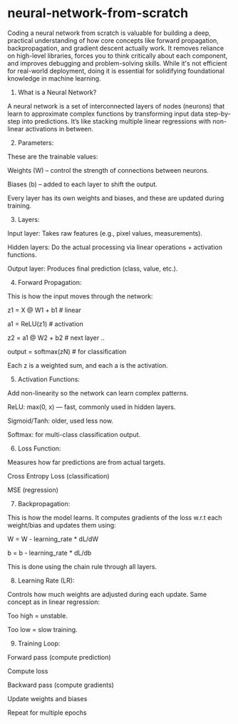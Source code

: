 # neural-network-from-scratch

Coding a neural network from scratch is valuable for building a deep, practical understanding of how core concepts like forward propagation, backpropagation, and gradient descent actually work. It removes reliance on high-level libraries, forces you to think critically about each component, and improves debugging and problem-solving skills. While it's not efficient for real-world deployment, doing it is essential for solidifying foundational knowledge in machine learning.


1. What is a Neural Network?

A neural network is a set of interconnected layers of nodes (neurons) that learn to approximate complex functions by transforming input data step-by-step into predictions. It’s like stacking multiple linear regressions with non-linear activations in between.

2. Parameters:
   
These are the trainable values:

Weights (W) – control the strength of connections between neurons.

Biases (b) – added to each layer to shift the output.

Every layer has its own weights and biases, and these are updated during training.

3. Layers:

Input layer: Takes raw features (e.g., pixel values, measurements).

Hidden layers: Do the actual processing via linear operations + activation functions.

Output layer: Produces final prediction (class, value, etc.).

4. Forward Propagation:

This is how the input moves through the network:


z1 = X @ W1 + b1        # linear

a1 = ReLU(z1)           # activation

z2 = a1 @ W2 + b2       # next layer
..

output = softmax(zN)    # for classification

Each z is a weighted sum, and each a is the activation.

5. Activation Functions:

Add non-linearity so the network can learn complex patterns.

ReLU: max(0, x) — fast, commonly used in hidden layers.

Sigmoid/Tanh: older, used less now.

Softmax: for multi-class classification output.

6. Loss Function:
   
Measures how far predictions are from actual targets.

Cross Entropy Loss (classification)

MSE (regression)

7. Backpropagation:
   
This is how the model learns. It computes gradients of the loss w.r.t each weight/bias and updates them using:


W = W - learning_rate * dL/dW

b = b - learning_rate * dL/db

This is done using the chain rule through all layers.

8. Learning Rate (LR):
   
Controls how much weights are adjusted during each update. Same concept as in linear regression:

Too high = unstable.

Too low = slow training.

9. Training Loop:
    
Forward pass (compute prediction)

Compute loss

Backward pass (compute gradients)

Update weights and biases

Repeat for multiple epochs

